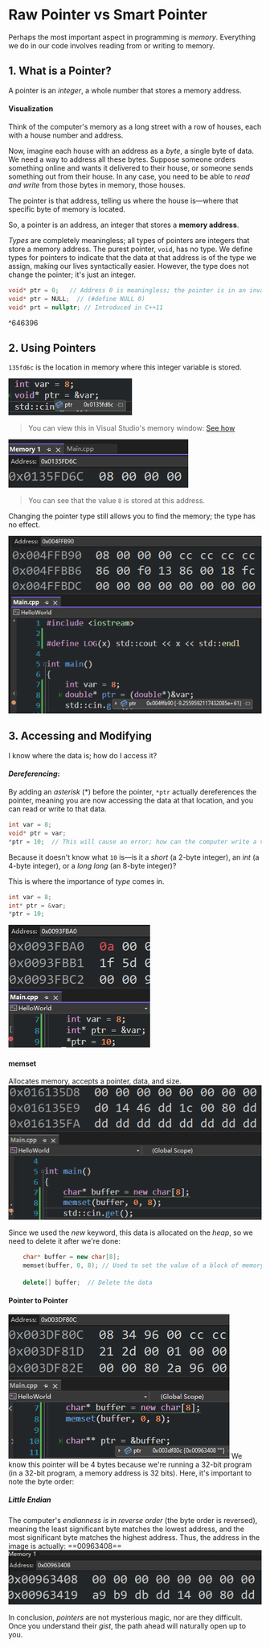 # Raw Pointer vs Smart Pointer

Perhaps the most important aspect in programming is *memory*. Everything we do in our code involves reading from or writing to memory.

## 1. What is a Pointer?

A pointer is an *integer*, a whole number that stores a memory address.

#### Visualization

Think of the computer's memory as a long street with a row of houses, each with a house number and address.

Now, imagine each house with an address as a *byte*, a single byte of data. We need a way to address all these bytes. Suppose someone orders something online and wants it delivered to their house, or someone sends something out from their house. In any case, you need to be able to *read and write* from those bytes in memory, those houses.

The pointer is that address, telling us where the house is—where that specific byte of memory is located.

So, a pointer is an address, an integer that stores a **memory address**.

*Types* are completely meaningless; all types of pointers are integers that store a memory address. The purest pointer, `void`, has no type. We define types for pointers to indicate that the data at that address is of the type we assign, making our lives syntactically easier. However, the type does not change the pointer; it's just an integer.

```cpp
void* ptr = 0;   // Address 0 is meaningless; the pointer is in an invalid state and cannot be accessed.
void* ptr = NULL;  // (#define NULL 0)
void* prt = nullptr; // Introduced in C++11
```

^646396

## 2. Using Pointers

`135fd6c` is the location in memory where this integer variable is stored.

![](./storage%20bag/Pasted%20image%2020230701112242.png)

> You can view this in Visual Studio's memory window: [See how](11%20How%20to%20DEBUG%20C++%20in%20Visual%20Studio.md#^dd3537)

![](./storage%20bag/Pasted%20image%2020230701113120.png)

> You can see that the value `8` is stored at this address.

Changing the pointer type still allows you to find the memory; the type has no effect.

![](./storage%20bag/微信图片_20230701113713.png)

## 3. Accessing and Modifying

I know where the data is; how do I access it?

#### _Dereferencing_:

By adding an *asterisk* (\*) before the pointer, `*ptr` actually dereferences the pointer, meaning you are now accessing the data at that location, and you can read or write to that data.

```cpp
int var = 8;
void* ptr = var; 
*ptr = 10;  // This will cause an error; how can the computer write a value to a void pointer?
```

Because it doesn't know what `10` is—is it a *short* (a 2-byte integer), an *int* (a 4-byte integer), or a *long long* (an 8-byte integer)?

This is where the importance of *type* comes in.

```cpp
int var = 8;
int* ptr = &var;
*ptr = 10;
```

![](./storage%20bag/Pasted%20image%2020230701175252.png)

#### memset

Allocates memory, accepts a pointer, data, and size.
![](./storage%20bag/Pasted%20image%2020230701175816.png)

Since we used the *new* keyword, this data is allocated on the *heap*, so we need to delete it after we're done:

```cpp
	char* buffer = new char[8];
	memset(buffer, 0, 8); // Used to set the value of a block of memory. Here, it sets all bytes in the buffer to 0, effectively clearing it.

	delete[] buffer;  // Delete the data
```

#### Pointer to Pointer

![](./storage%20bag/Pasted%20image%2020230701180553.png)
We know this pointer will be 4 bytes because we're running a 32-bit program (in a 32-bit program, a memory address is 32 bits).
Here, it's important to note the byte order:

##### Little Endian

The computer's *endianness is in reverse order* (the byte order is reversed), meaning the least significant byte matches the lowest address, and the most significant byte matches the highest address.
Thus, the address in the image is actually: ==00963408==
![](./storage%20bag/Pasted%20image%2020230701181043.png)

In conclusion, *pointers* are not mysterious magic, nor are they difficult. Once you understand their *gist*, the path ahead will naturally open up to you.
